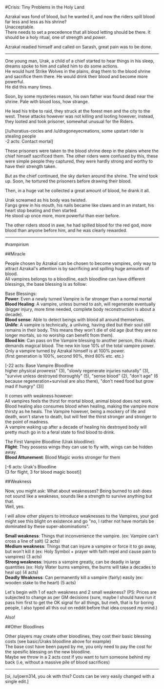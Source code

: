 #Crisis: Tiny Problems in the Holy Land

Azrakal was fond of blood, but he wanted it, and now the riders spill blood far less and less as his shrine?  
Unacceptable.  
There needs to set a precedence that all blood letting should be there. It should be a holy ritual, one of strength and *power*.

Azrakal readied himself and called on Sarash, great pain was to be done.

---

One young man, Urak, a child of a chief started to hear things in his sleep, dreams spoke to him and called him to do some actions.  
He would hunt Strike Wolves in the plains, drag them to the blood shrine and sacrifice them there. He would drink their blood and become more powerful.  
He did this many times.

Soon, by some mysteries reason, his own father was found dead near the shrine. Pale with blood loss, how strange.

He lead his tribe to raid, they struck at the forest men and the city to the west. These attacks however was not killing and looting however, instead, they looted and took prisoner, somewhat unusual for the Riders.

[/u/horatius-cocles and /u/dragoneyecreations, some upstart rider is stealing people  
-2 acts: Contact mortal]

These prisoners were taken to the blood shrine deep in the plains where the chief himself sacrificed them. The other riders were confused by this, these were simple people they captured, they were hardly strong and worthy to have their strength taken.

But as the chief continued, the sky darken around the shrine. The wind took up. Soon, he tortured the prisoners before drawing their blood.

Then, in a huge vat he collected a great amount of blood, he drank it all.

Urak screamed as his body was twisted.  
Fangs grew in his mouth, his nails became like claws and in an instant, his heart stop beating and then started.  
He stood up once more, more powerful than ever before.

The other riders stood in awe, he had spilled blood for the red god, more blood than anyone before him, and he was clearly rewarded.

---

#vampirism

##Miracle

People chosen by Azrakal can be chosen to become vampires, only way to attract Azrakal's attention is by sacrificing and spilling huge amounts of blood.  
All vampires belongs to a bloodline, each bloodline can have different blessings, the base blessing is as follow:

Base Blessings:  
**Power**: Even a newly turned Vampire is far stronger than a normal mortal  
**Blood Healing**: A vampire, unless burned to ash, will regenerate eventually (bigger injury, more time needed, complete body reconstruction is about a decade).  
**Blood sense**: Able to detect beings with blood all around themselves.  
**Unlife**: A vampire is technically, a unliving, having died but their soul still remains in their body. This means they won't die of old age (but they are no longer mortals, so no worship can benefit from them).  
**Blood kin**: Can pass on the Vampire blessing to another person, this rituals demands magical blood. The new kin lose 10% of the total vampire power. Only a vampire turned by Azrakal himself is at 100% power.  
(first generation is 100%, second 90%, third 80% etc. etc.)

[-22 acts: Base Vampire Bloodline  
higher physical prowress" (3), "slowly regenerate injuries naturally" (3), "survive unless destroyed thoroughly" (5),  "sense blood" (2), "don't age" (6 because regeneration+survival are also there), "don't need food but grow mad if hungry" (3)]

It comes with weakness however:  
All vampires feels the thirst for mortal blood, animal blood does not work.  
Blood healing also consumes blood when healing, making the vampire more thirsty as he heals. The Vampire however, being a mockery of life and death, won't starve to death, but will feel the thirst stronger and stronger to the point of madness.  
A vampire waking up after a decade of healing his destroyed body will pretty much go in to a feral state to find blood to drink.

The First Vampire Bloodline (Urak bloodline):  
**Flight**: They possess wings they can use to fly with, wings can be hidden away.  
**Blood Attunement**: Blood Magic works stronger for them  

[-6 acts: Urak's Bloodline  
(3 for flight, 3 for blood magic boost)]

##Weakness

Now, you might ask: What about weaknesses? Being burned to ash does not sound like a weakness, sounds like a strength to survive anything but that.  
Well, yes.  

I will allow other players to introduce weaknesses to the Vampires, your god might see this blight on existence and go "no, I rather not have mortals be dominated by these super-abominations".  

**Small weakness**: Things that inconvenience the vampire. (ex: Vampire can't cross a line of salt)  (2 acts)  
**Medium weakness**: Things that can injure a vampire or force it to go away, but won't kill it (ex: Holy Symbol + prayer with faith repel and cause pain to vampires) (3 acts)  
**Strong weakness**: Injures a vampire greatly, can be deadly in large quantities (ex: Holy Water burns vampires, the burns will take a decades to heal up) (4 acts)  
**Deadly Weakness**: Can permanently kill a vampire (fairly) easily (ex: wooden stake to the heart) (5 acts)

Let's begin with 1 of each weakness and 2 small weakness? (PS: Prices are subjected to change as per GM decisions (sure, maybe I should have run it pass him first to get the OK signal for all things, but meh, that is for boring people, I also typed all this out on reddit before that idea crossed my mind.)

Also!

##Other Bloodlines

Other players may create other bloodlines, they cost their basic blessing costs (see basic/Uraks bloodline above for example)  
The base cost have been payed by me, you only need to pay the cost for the spesific blessing on the new bloodline.  
Maybe we throw in a 2 acts cost if you want to turn someone behind my back (i.e, without a massive pile of blood sacrifices)

---

[oi, /u/joern314, you ok with this? Costs can be very easily changed with a single edit.]